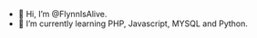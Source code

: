 - 👋 Hi, I’m @FlynnIsAlive.
- 🌱 I’m currently learning PHP, Javascript, MYSQL and Python.

<!---
He´s alive.
--->

